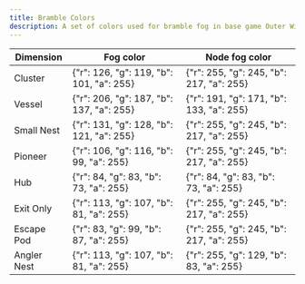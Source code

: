 ```yaml
---
title: Bramble Colors
description: A set of colors used for bramble fog in base game Outer Wilds
---
```


| Dimension   | Fog color                                | Node fog color                           |
| ----------- | ---------------------------------------- | ---------------------------------------- |
| Cluster     | {"r": 126, "g": 119, "b": 101, "a": 255} | {"r": 255, "g": 245, "b": 217, "a": 255} |
| Vessel      | {"r": 206, "g": 187, "b": 137, "a": 255} | {"r": 191, "g": 171, "b": 133, "a": 255} |
| Small Nest  | {"r": 131, "g": 128, "b": 121, "a": 255} | {"r": 255, "g": 245, "b": 217, "a": 255} |
| Pioneer     | {"r": 106, "g": 116, "b": 99, "a": 255}  | {"r": 255, "g": 245, "b": 217, "a": 255} |
| Hub         | {"r": 84, "g": 83, "b": 73, "a": 255}    | {"r": 84, "g": 83, "b": 73, "a": 255}    |
| Exit Only   | {"r": 113, "g": 107, "b": 81, "a": 255}  | {"r": 255, "g": 245, "b": 217, "a": 255} |
| Escape Pod  | {"r": 83, "g": 99, "b": 87, "a": 255}    | {"r": 255, "g": 245, "b": 217, "a": 255} |
| Angler Nest | {"r": 113, "g": 107, "b": 81, "a": 255}  | {"r": 255, "g": 129, "b": 83, "a": 255}  |
